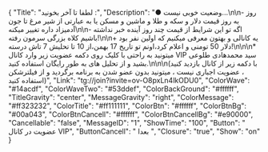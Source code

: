 {
"Title": "لطفا تا آخر بخونید :",
"Description": "● وضعیت خوبی نیست...\n\n- روز به روز قیمت دلار و سکه و طلا و ماشین و مسکن یا به عبارتی از شیر مرغ تا جون آدمیزاد داره تغییر میکنه\n\n- اگه تو این شرایط از قیمت چند روز آینده خبر نداشته باشیم کلاه بزرگی سرمون رفته!\n\n+ یه کانالی و بهتون معرفی میکنیم که اولین نفر بود دلار 50 تومنی و اعلام کرد،اونم تو تاریخ 17 بهمن،از 10 تا تحلیش 7 تاش درسته!\n\n\n* میتونید به راحتی با کلیک روی دکمه عضویت زیر وارد کانال VIP سید محمدهادی طلوعی بشید و از تحلیل های به طور رایگان استفاده کنید.\n\n\n(با دکمه زیر از کانال بازدید کنید ، عضویت اجباری نیست ، میتونید بدون عضو شدن به برنامه برگردید و از فیلترشکن استفاده کنید)",
"Link": "tg://join?invite=ov-O8pxLn4lkODU0",
"ColorWave": "#14acdf",
"ColorWaveTwo": "#53ddef",
"ColorBackGround": "#ffffff",
"TitleGravity": "center",
"MessageGravity": "right",
"ColorMessage": "#ff323232",
"ColorTitle": "#ff111111",
"ColorBtn": "#ffffff",
"ColorBtnBg": "#00a043",
"ColorBtnCancell": "#ffffff",
"ColorBtnCancellBg": "#e90000",
"Cancellable": "false",
"MessageID": "1",
"ShowTime": "100",
"Button": " عضویت در کانال VIP",
"ButtonCancell": " بعدا ",
"Closure": "true",
"Show": "on"
}

